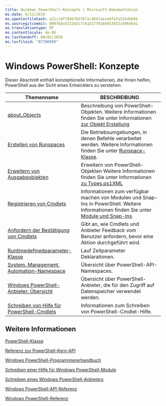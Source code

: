 ```yaml
---
title: Windows PowerShell-Konzepte | Microsoft-Dokumentation
ms.date: 6/12/2019
ms.openlocfilehash: a31c1df784b7b5f872c4647aece8fafa535db66b
ms.sourcegitcommit: 0907b8c6322d2c7c61b17f8168d53452c8964b41
ms.translationtype: MT
ms.contentlocale: de-DE
ms.lasthandoff: 08/05/2020
ms.locfileid: "87786950"
---
```

# <a name="windows-powershell-concepts"></a>Windows PowerShell: Konzepte

Dieser Abschnitt enthält konzeptionelle Informationen, die Ihnen helfen, PowerShell aus der Sicht eines Entwicklers zu verstehen.

|Themenname|BESCHREIBUNG|
|----------------|-----------------|
|[about_Objects](/powershell/module/microsoft.powershell.core/about/about_objects)|Beschreibung von PowerShell-Objekten. Weitere Informationen finden Sie unter Informationen [zur Objekt Erstellung](/powershell/module/microsoft.powershell.core/about/about_object_creation)|
|[Erstellen von Runspaces](../hosting/creating-runspaces.md)|Die Betriebsumgebungen, in denen Befehle verarbeitet werden. Weitere Informationen finden Sie unter [Runspace-Klasse](/dotnet/api/system.management.automation.runspaces.runspace).|
|[Erweitern von Ausgabeobjekten](../cmdlet/extending-output-objects.md)|Erweitern von PowerShell-Objekten Weitere Informationen finden Sie unter Informationen [zu Types.ps1XML](/powershell/module/microsoft.powershell.core/about/about_types.ps1xml)|
|[Registrieren von Cmdlets](../cmdlet/registering-cmdlets.md)|Informationen zum verfügbar machen von Modulen und Snap-Ins in PowerShell. Weitere Informationen finden Sie unter [Module und Snap-Ins](../cmdlet/modules-and-snap-ins.md).|
|[Anfordern der Bestätigung von Cmdlets](../cmdlet/requesting-confirmation-from-cmdlets.md)|Gibt an, wie Cmdlets und Anbieter Feedback vom Benutzer anfordern, bevor eine Aktion durchgeführt wird.|
|[Runtimedefinedparameter-Klasse](/dotnet/api/system.management.automation.runtimedefinedparameter)|Lauf Zeitparameter Deklarationen.|
|[System. Management. Automation-Namespace](/dotnet/api/System.Management.Automation)|Übersicht über PowerShell-API-Namespaces.|
|[Windows PowerShell-Anbieter: Übersicht](../provider/windows-powershell-provider-overview.md)|Übersicht über PowerShell-Anbieter, die für den Zugriff auf Datenspeicher verwendet werden.|
|[Schreiben von Hilfe für PowerShell-Cmdlets](../help/writing-help-for-windows-powershell-cmdlets.md)|Informationen zum Schreiben von PowerShell-Cmdlet-Hilfe.|

## <a name="see-also"></a>Weitere Informationen

[PowerShell-Klasse](/dotnet/api/system.management.automation.powershell)

[Referenz zur PowerShell-Kern-API](/dotnet/api/?view=pscore-6.2.0)

[Windows PowerShell-Programmiererhandbuch](windows-powershell-programmer-s-guide.md)

[Schreiben einer Hilfe für Windows PowerShell-Module](../module/writing-help-for-windows-powershell-modules.md)

[Schreiben eines Windows PowerShell-Anbieters](../provider/writing-a-windows-powershell-provider.md)

[Windows PowerShell-API-Referenz](/dotnet/api/?view=powershellsdk-1.1.0)

[Windows PowerShell-Referenz](../windows-powershell-reference.md)
